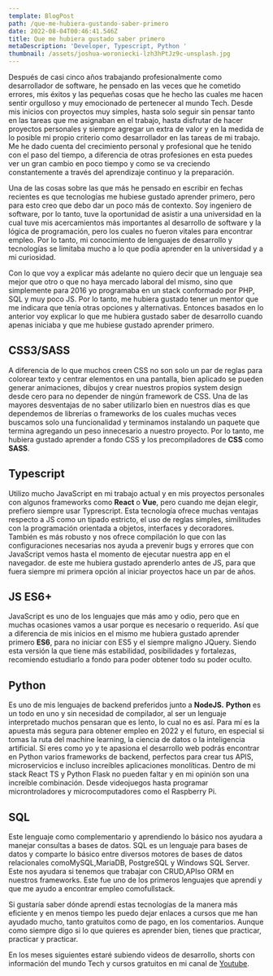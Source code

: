 ```yaml
---
template: BlogPost
path: /que-me-hubiera-gustando-saber-primero
date: 2022-08-04T00:46:41.546Z
title: Que me hubiera gustado saber primero
metaDescription: 'Developer, Typescript, Python '
thumbnail: /assets/joshua-woroniecki-lzh3hPtJz9c-unsplash.jpg
---
```

Después de casi cinco años trabajando profesionalmente como desarrollador de software, he pensado en las veces que he cometido errores, mis éxitos y las pequeñas cosas que he hecho las cuales me hacen sentir orgulloso y muy emocionado de pertenecer al mundo Tech. Desde mis inicios con proyectos muy simples, hasta solo seguir sin pensar tanto en las tareas que me asignaban en el trabajo, hasta disfrutar de hacer proyectos personales y siempre agregar un extra de valor y en la medida de lo posible mi propio criterio como desarrollador en las tareas de mi trabajo. Me he dado cuenta del crecimiento personal y profesional que he tenido con el paso del tiempo, a diferencia de otras profesiones en esta puedes ver un gran cambio en poco tiempo y como se va creciendo constantemente a través del aprendizaje continuo y la preparación.

Una de las cosas sobre las que más he pensado en escribir en fechas recientes es que tecnologías me hubiese gustado aprender primero, pero para esto creo que debo dar un poco más de contexto. Soy ingeniero de software, por lo tanto, tuve la oportunidad de asistir a una universidad en la cual tuve mis acercamientos más importantes al desarrollo de software y la lógica de programación, pero los cuales no fueron vitales para encontrar empleo. Por lo tanto, mi conocimiento de lenguajes de desarrollo y tecnologías se limitaba mucho a lo que podía aprender en la universidad y a mi curiosidad. 

Con lo que voy a explicar más adelante no quiero decir que un lenguaje sea mejor que otro o que no haya mercado laboral del mismo, sino que simplemente para 2016 yo programaba en un stack conformado por PHP, SQL y muy poco JS. Por lo tanto, me hubiera gustado tener un mentor que me indicara que tenía otras opciones y alternativas. Entonces basados en lo anterior voy explicar lo que me hubiera gustado saber de desarrollo cuando apenas iniciaba y que me hubiese gustado aprender primero.

## CSS3/SASS

A diferencia de lo que muchos creen CSS no son solo un par de reglas para colorear texto y centrar elementos en una pantalla, bien aplicado se pueden generar animaciones, dibujos y crear nuestros propios system  design desde cero para no depender de ningún framework de CSS. Una de las mayores desventajas de no saber utilizarlo bien en nuestros días es que dependemos de librerías o frameworks de los cuales muchas veces buscamos solo una funcionalidad y terminamos instalando un paquete que termina agregando un peso innecesario a nuestro proyecto. Por lo tanto, me hubiera gustado aprender a fondo CSS y los precompiladores de **CSS** como **SASS**.

## Typescript

Utilizo mucho JavaScript en mi trabajo actual y en mis proyectos personales con algunos frameworks como **React** o **Vue**, pero cuando me dejan elegir, prefiero siempre usar Typrescript. Esta tecnología ofrece muchas ventajas respecto a JS como un tipado estricto, el uso de reglas simples, similitudes con la programación orientada a objetos, interfaces y decoradores. También es más robusto y nos ofrece compilación lo que con las configuraciones necesarias nos ayuda a prevenir bugs y errores que con JavaScript vemos hasta el momento de ejecutar nuestra app en el navegador. de este me hubiera gustado aprenderlo antes de JS, para que fuera siempre mi primera opción al iniciar proyectos hace un par de años.

## JS ES6+

JavaScript es uno de los lenguajes que más amo y odio, pero que en muchas ocasiones vamos a usar porque es necesario o requerido. Así que a diferencia de mis inicios en el mismo me hubiera gustado aprender primero **ES6**, para no iniciar con ES5 y el siempre maligno JQuery. Siendo esta versión la que tiene más estabilidad, posibilidades y fortalezas, recomiendo estudiarlo a fondo para poder obtener todo su poder oculto.

## Python

Es uno de mis lenguajes de backend preferidos junto a **NodeJS.** **Python** es un todo en uno y sin necesidad de compilador, al ser un lenguaje interpretado muchos pensaran que es lento, lo cual no es así. Para mí es la apuesta más segura para obtener empleo en 2022 y el futuro, en especial si tomas la ruta del machine learning, la ciencia de datos o la inteligencia artificial. Sí eres como yo y te apasiona el desarrollo web podrás encontrar en Python varios frameworks de backend, perfectos para crear tus APIS, microservicios e incluso increíbles aplicaciones monolíticas. Dentro de mi stack  React TS y Python Flask no pueden faltar y en mi opinión son una increíble combinación. Desde videojuegos hasta programar microntroladores y microcomputadores como el Raspberry Pi.

## **SQL**

Este lenguaje como complementario y aprendiendo lo básico nos ayudara a manejar consultas a bases de datos. SQL es un lenguaje para bases de datos y comparte lo básico entre diversos motores de bases de datos relacionales comoMySQL,MariaDB, PostgreSQL y Windows SQL Server. Este nos ayudara si tenemos que trabajar con CRUD,APIso ORM en nuestros frameworks. Este fue uno de los primeros lenguajes que aprendí y que me ayudo a encontrar empleo comofullstack.

Si gustaría saber dónde aprendí estas tecnologías de la manera más eficiente y en menos tiempo les puedo dejar enlaces a cursos que me han ayudado mucho, tanto gratuitos como de pago, en los comentarios. Aunque como siempre digo si lo que quieres es aprender bien, tienes que practicar, practicar y practicar.

En los meses siguientes estaré subiendo videos de desarrollo, shorts con información del mundo Tech y cursos gratuitos en mi canal de [Youtube](https://www.youtube.com/channel/UCRrq6jmuCsdp-ANzpkvYLUQ).
